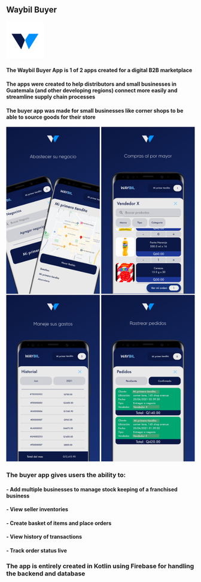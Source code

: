 ## **Waybil Buyer**
<p align="left">
  <img src="https://github.com/jsebastiane/waybil_buyer/blob/master/playstore_screenshots/new_logo_buyer.jpg" width="100" title="hover text">
</p>

#### The Waybil Buyer App is 1 of 2 apps created for a digital B2B marketplace
#### The apps were created to help distributors and small businesses in Guatemala (and other developing regions) connect more easily and streamline supply chain processes
#### The buyer app was made for small businesses like corner shops to be able to source goods for their store

<p align="left">
  <img src="https://github.com/jsebastiane/waybil_buyer/blob/master/playstore_screenshots/screenshot_abastecimiento.jpg" width="250" title="hover text">
  <img src="https://github.com/jsebastiane/waybil_buyer/blob/master/playstore_screenshots/screenshot_compras.jpg" width="250" title="hover text">
  <img src="https://github.com/jsebastiane/waybil_buyer/blob/master/playstore_screenshots/screenshot_gastos.jpg" width="250" title="hover text">
  <img src="https://github.com/jsebastiane/waybil_buyer/blob/master/playstore_screenshots/screenshot_trackOrders.jpg" width="250" title="hover text">
</p>

### The buyer app gives users the ability to:
####  - Add multiple businesses to manage stock keeping of a franchised business
####  - View seller inventories
####  - Create basket of items and place orders
####  - View history of transactions
####  - Track order status live

### The app is entirely created in Kotlin using Firebase for handling the backend and database
